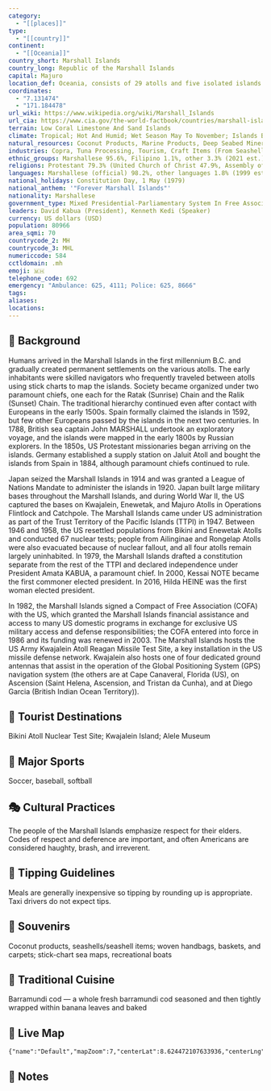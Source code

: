 ```yaml
---
category:
  - "[[places]]"
type:
  - "[[country]]"
continent:
  - "[[Oceania]]"
country_short: Marshall Islands
country_long: Republic of the Marshall Islands
capital: Majuro
location_def: Oceania, consists of 29 atolls and five isolated islands in the North Pacific Ocean, about halfway between Hawaii and Australia; the atolls and islands are situated in two, almost-parallel island chains - the Ratak (Sunrise) group and the Ralik (Sunset) group; the total number of islands and islets is about 1,225; 22 of the atolls and four of the islands are uninhabited
coordinates:
  - "7.131474"
  - "171.184478"
url_wiki: https://www.wikipedia.org/wiki/Marshall_Islands
url_cia: https://www.cia.gov/the-world-factbook/countries/marshall-islands/
terrain: Low Coral Limestone And Sand Islands
climate: Tropical; Hot And Humid; Wet Season May To November; Islands Border Typhoon Belt
natural_resources: Coconut Products, Marine Products, Deep Seabed Minerals
industries: Copra, Tuna Processing, Tourism, Craft Items (From Seashells, Wood, And Pearls)
ethnic_groups: Marshallese 95.6%, Filipino 1.1%, other 3.3% (2021 est.)
religions: Protestant 79.3% (United Church of Christ 47.9%, Assembly of God 14.1%, Full Gospel 5%, Bukot Nan Jesus 3%, Salvation Army 2.3%, Reformed Congressional Church 2.2%, Seventh Day Adventist 1.7%, New Beginning Church 1.4%, other Protestant 1.6%), Roman Catholic 9.3%, Church of Jesus Christ 5.7%, Jehovah's Witness 1.3%, other 3.3%, none 1.1% (2021 est.)
languages: Marshallese (official) 98.2%, other languages 1.8% (1999 est.)
national_holidays: Constitution Day, 1 May (1979)
national_anthem: '"Forever Marshall Islands"'
nationality: Marshallese
government_type: Mixed Presidential-Parliamentary System In Free Association With The Us
leaders: David Kabua (President), Kenneth Kedi (Speaker)
currency: US dollars (USD)
population: 80966
area_sqmi: 70
countrycode_2: MH
countrycode_3: MHL
numericcode: 584
cctldomain: .mh
emoji: 🇲🇭
telephone_code: 692
emergency: "Ambulance: 625, 4111; Police: 625, 8666"
tags: 
aliases: 
locations:
---
```

## 🌱 Background
Humans arrived in the Marshall Islands in the first millennium B.C. and gradually created permanent settlements on the various atolls. The early inhabitants were skilled navigators who frequently traveled between atolls using stick charts to map the islands. Society became organized under two paramount chiefs, one each for the Ratak (Sunrise) Chain and the Ralik (Sunset) Chain. The traditional hierarchy continued even after contact with Europeans in the early 1500s. Spain formally claimed the islands in 1592, but few other Europeans passed by the islands in the next two centuries. In 1788, British sea captain John MARSHALL undertook an exploratory voyage, and the islands were mapped in the early 1800s by Russian explorers. In the 1850s, US Protestant missionaries began arriving on the islands. Germany established a supply station on Jaluit Atoll and bought the islands from Spain in 1884, although paramount chiefs continued to rule.

Japan seized the Marshall Islands in 1914 and was granted a League of Nations Mandate to administer the islands in 1920. Japan built large military bases throughout the Marshall Islands, and during World War II, the US captured the bases on Kwajalein, Enewetak, and Majuro Atolls in Operations Flintlock and Catchpole. The Marshall Islands came under US administration as part of the Trust Territory of the Pacific Islands (TTPI) in 1947. Between 1946 and 1958, the US resettled populations from Bikini and Enewetak Atolls and conducted 67 nuclear tests; people from Ailinginae and Rongelap Atolls were also evacuated because of nuclear fallout, and all four atolls remain largely uninhabited. In 1979, the Marshall Islands drafted a constitution separate from the rest of the TTPI and declared independence under President Amata KABUA, a paramount chief. In 2000, Kessai NOTE became the first commoner elected president. In 2016, Hilda HEINE was the first woman elected president.

In 1982, the Marshall Islands signed a Compact of Free Association (COFA) with the US, which granted the Marshall Islands financial assistance and access to many US domestic programs in exchange for exclusive US military access and defense responsibilities; the COFA entered into force in 1986 and its funding was renewed in 2003. The Marshall Islands hosts the US Army Kwajalein Atoll Reagan Missile Test Site, a key installation in the US missile defense network. Kwajalein also hosts one of four dedicated ground antennas that assist in the operation of the Global Positioning System (GPS) navigation system (the others are at Cape Canaveral, Florida (US), on Ascension (Saint Helena, Ascension, and Tristan da Cunha), and at Diego Garcia (British Indian Ocean Territory)).

## 📌 Tourist Destinations
Bikini Atoll Nuclear Test Site; Kwajalein Island; Alele Museum

## 🥇 Major Sports
Soccer, baseball, softball

## 🎭 Cultural Practices
The people of the Marshall Islands emphasize respect for their elders. Codes of respect and deference are important, and often Americans are considered haughty, brash, and irreverent.

## 🫰 Tipping Guidelines
Meals are generally inexpensive so tipping by rounding up is appropriate. Taxi drivers do not expect tips.

## 🎁 Souvenirs
Coconut products, seashells/seashell items; woven handbags, baskets, and carpets; stick-chart sea maps, recreational boats

## 🍲 Traditional Cuisine
Barramundi cod — a whole fresh barramundi cod seasoned and then tightly wrapped within banana leaves and baked

## 📡 Live Map
```mapview
{"name":"Default","mapZoom":7,"centerLat":8.624472107633936,"centerLng":169.04128130059377,"query":"","chosenMapSource":0}
```

## 📒 Notes

